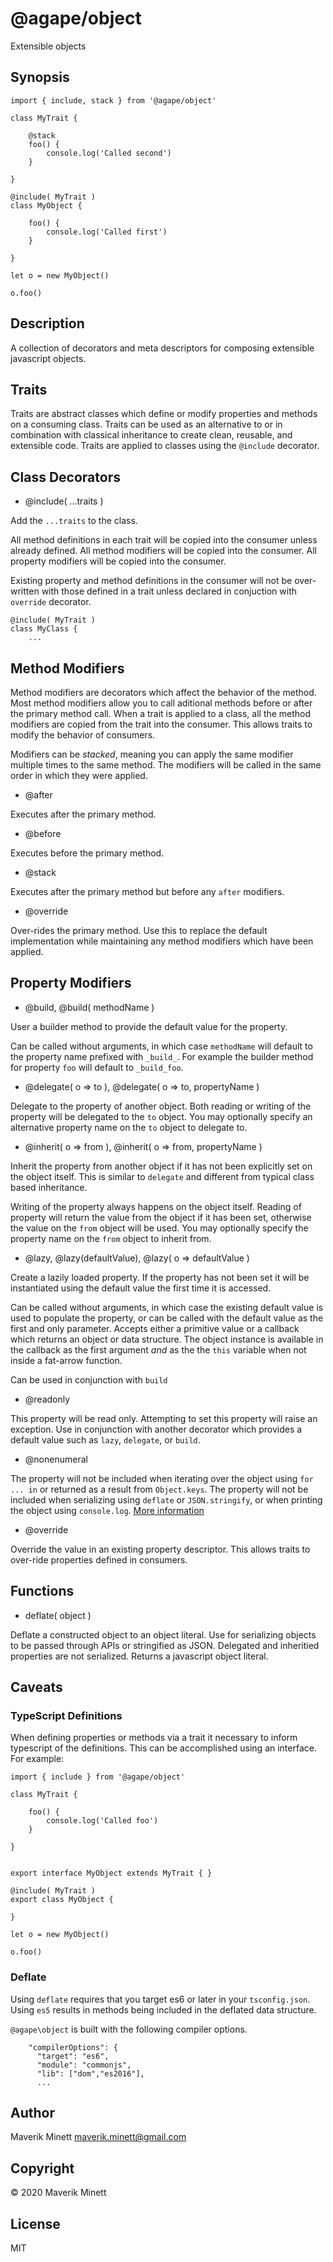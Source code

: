 # @agape/object

Extensible objects

## Synopsis

```
import { include, stack } from '@agape/object'

class MyTrait {

    @stack
    foo() {
        console.log('Called second')
    }

}

@include( MyTrait )
class MyObject {

    foo() {
        console.log('Called first')
    }

}

let o = new MyObject()

o.foo()
```


## Description

A collection of decorators and meta descriptors for composing extensible 
javascript objects.


## Traits

Traits are abstract classes which define or modify properties and methods
on a consuming class. Traits can be used as an alternative to or in combination
with classical inheritance to create clean, reusable, and extensible code. Traits 
are applied to classes using the `@include` decorator.


## Class Decorators

- @<!-- -->include( ...traits )

Add the `...traits` to the class.

All method definitions in each trait will be copied into the consumer
unless already defined. All method modifiers will be copied into the 
consumer. All property modifiers will be copied into the consumer. 

Existing property and method definitions in the consumer will not be
over-written with those defined in a trait unless declared in conjuction
with `override` decorator.

```
@include( MyTrait )
class MyClass {
    ...
```


## Method Modifiers

Method modifiers are decorators which affect the behavior of the method. Most
method modifiers allow you to call aditional methods before or after the
primary method call. When a trait is applied to a class, all the method 
modifiers are copied from the trait into the consumer. This allows traits
to modify the behavior of consumers.

Modifiers can be *stacked*, meaning you can apply the same modifier multiple
times to the same method. The modifiers will be called in the same order in
which they were applied.

- @<!-- -->after

Executes after the primary method.

- @<!-- -->before

Executes before the primary method.

- @<!-- -->stack

Executes after the primary method but before any `after` modifiers.

- @<!-- -->override

Over-rides the primary method. Use this to replace the default implementation
while maintaining any method modifiers which have been applied.



## Property Modifiers

- @<!-- -->build, @<!-- -->build( methodName )

User a builder method to provide the default value for the property.

Can be called without arguments, in which case `methodName` will 
default to the property name prefixed with `_build_`. For example the
builder method for property `foo` will default to `_build_foo`.


- @<!-- -->delegate( o => to ), @<!-- -->delegate( o => to, propertyName )

Delegate to the property of another object. Both reading or writing of the 
property will be delegated to the `to` object. You may optionally specify
an alternative property name on the `to` object to delegate to.


- @<!-- -->inherit( o => from ), @<!-- -->inherit( o => from, propertyName )

Inherit the property from another object if it has not been explicitly set 
on the object itself. This is similar to `delegate` and different 
from typical class based inheritance. 

Writing of the property always happens on the object itself. Reading of
property will return the value from the object if it has been set, 
otherwise the value on the `from` object will be used. You may optionally 
specify the property name on the `from` object to inherit from.


- @<!-- -->lazy, @<!-- -->lazy(defaultValue), @<!-- -->lazy( o => defaultValue )

Create a lazily loaded property. If the property has not been set it will
be instantiated using the default value the first time it is accessed.

Can be called without arguments, in which case the existing default value
is used to populate the property, or can be called with the default value
as the first and only parameter. Accepts either a primitive value or a 
callback which returns an object or data structure. The object 
instance is available in the callback as the first argument *and* as the 
the `this` variable when not inside a fat-arrow function.

Can be used in conjunction with `build`

- @<!-- -->readonly

This property will be read only. Attempting to set this property will
raise an exception. Use in conjunction with another decorator which 
provides a default value such as `lazy`, `delegate`, or `build`.

- @<!-- -->nonenumeral

The property will not be included when iterating over the object using
`for ... in` or returned as a result from `Object.keys`. The property
will not be included when serializing using `deflate` or `JSON.stringify`,
or when printing the object using `console.log`. [More information](https://developer.mozilla.org/en-US/docs/Web/JavaScript/Enumerability_and_ownership_of_properties)


- @<!-- -->override

Override the value in an existing property descriptor. This allows traits 
to over-ride properties defined in consumers.

## Functions

- deflate( object )

Deflate a constructed object to an object literal. Use for serializing objects
to be passed through APIs or stringified as JSON.  Delegated and inheritied 
properties are not serialized. Returns a javascript object literal.


## Caveats

### TypeScript Definitions

When defining properties or methods via a trait it necessary to inform typescript
of the definitions. This can be accomplished using an interface. For example:

```
import { include } from '@agape/object'

class MyTrait {

    foo() {
        console.log('Called foo')
    }

}


export interface MyObject extends MyTrait { }

@include( MyTrait )
export class MyObject {

}

let o = new MyObject()

o.foo()
```


### Deflate

Using `deflate` requires that you target es6 or later in your `tsconfig.json`.
Using `es5` results in methods being included in the deflated data structure.

`@agape\object` is built with the following compiler options.

```
    "compilerOptions": {
      "target": "es6",
      "module": "commonjs",
      "lib": ["dom","es2016"],
      ...
```

## Author

Maverik Minett  maverik.minett@gmail.com


## Copyright

© 2020 Maverik Minett


## License

MIT
